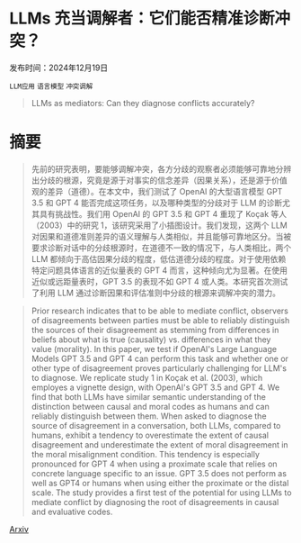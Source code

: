 # LLMs 充当调解者：它们能否精准诊断冲突？

发布时间：2024年12月19日

`LLM应用` `语言模型` `冲突调解`

> LLMs as mediators: Can they diagnose conflicts accurately?

# 摘要

> 先前的研究表明，要能够调解冲突，各方分歧的观察者必须能够可靠地分辨出分歧的根源，究竟是源于对事实的信念差异（因果关系），还是源于价值观的差异（道德）。在本文中，我们测试了 OpenAI 的大型语言模型 GPT 3.5 和 GPT 4 能否完成这项任务，以及哪种类型的分歧对于 LLM 的诊断尤其具有挑战性。我们用 OpenAI 的 GPT 3.5 和 GPT 4 重现了 Koçak 等人（2003）中的研究 1，该研究采用了小插图设计。我们发现，这两个 LLM 对因果和道德准则差异的语义理解与人类相似，并且能够可靠地区分。当被要求诊断对话中的分歧根源时，在道德不一致的情况下，与人类相比，两个 LLM 都倾向于高估因果分歧的程度，低估道德分歧的程度。对于使用依赖特定问题具体语言的近似量表的 GPT 4 而言，这种倾向尤为显著。在使用近似或远距量表时，GPT 3.5 的表现不如 GPT 4 或人类。本研究首次测试了利用 LLM 通过诊断因果和评估准则中分歧的根源来调解冲突的潜力。

> Prior research indicates that to be able to mediate conflict, observers of disagreements between parties must be able to reliably distinguish the sources of their disagreement as stemming from differences in beliefs about what is true (causality) vs. differences in what they value (morality). In this paper, we test if OpenAI's Large Language Models GPT 3.5 and GPT 4 can perform this task and whether one or other type of disagreement proves particularly challenging for LLM's to diagnose. We replicate study 1 in Koçak et al. (2003), which employes a vignette design, with OpenAI's GPT 3.5 and GPT 4. We find that both LLMs have similar semantic understanding of the distinction between causal and moral codes as humans and can reliably distinguish between them. When asked to diagnose the source of disagreement in a conversation, both LLMs, compared to humans, exhibit a tendency to overestimate the extent of causal disagreement and underestimate the extent of moral disagreement in the moral misalignment condition. This tendency is especially pronounced for GPT 4 when using a proximate scale that relies on concrete language specific to an issue. GPT 3.5 does not perform as well as GPT4 or humans when using either the proximate or the distal scale. The study provides a first test of the potential for using LLMs to mediate conflict by diagnosing the root of disagreements in causal and evaluative codes.

[Arxiv](https://arxiv.org/abs/2412.14675)